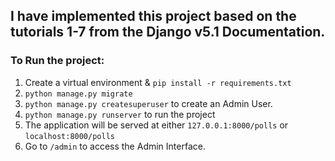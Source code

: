 ## I have implemented this project based on the tutorials 1-7 from the Django v5.1 Documentation.

### To Run the project:
1. Create a virtual environment & `pip install -r requirements.txt`
2. `python manage.py migrate`
3. `python manage.py createsuperuser` to create an Admin User.
4. `python manage.py runserver` to run the project
5. The application will be served at either `127.0.0.1:8000/polls` or `localhost:8000/polls`
6. Go to `/admin` to access the Admin Interface.